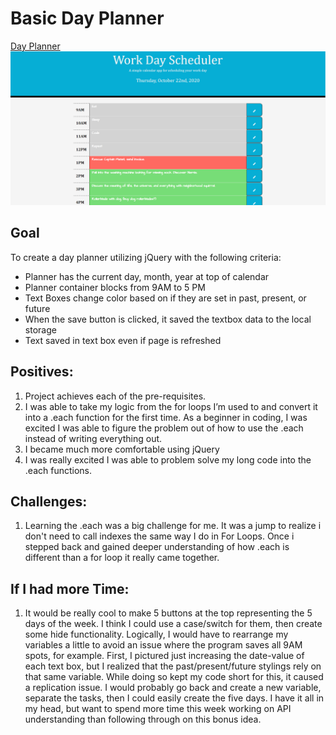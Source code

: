 # Basic Day Planner

[Day Planner ](https://ewager1.github.io/Basic-Day-Planner/)
![Website Demo Picture](./Assets/demoPic.png)

## Goal

To create a day planner utilizing jQuery with the following criteria:

- Planner has the current day, month, year at top of calendar
- Planner container blocks from 9AM to 5 PM
- Text Boxes change color based on if they are set in past, present, or future
- When the save button is clicked, it saved the textbox data to the local storage
- Text saved in text box even if page is refreshed

## Positives:

1. Project achieves each of the pre-requisites.
2. I was able to take my logic from the for loops I’m used to and convert it into a .each function for
   the first time. As a beginner in coding, I was excited I was able to figure the problem out of how to
   use the .each instead of writing everything out.
3. I became much more comfortable using jQuery
4. I was really excited I was able to problem solve my long code into the .each functions.

## Challenges:

1. Learning the .each was a big challenge for me. It was a jump to realize i don't need to call indexes
   the same way I do in For Loops. Once i stepped back and gained deeper understanding of how .each is
   different than a for loop it really came together.

## If I had more Time:

1.  It would be really cool to make 5 buttons at the top representing the 5 days of the week. I think I could use
    a case/switch for them, then create some hide functionality. Logically, I would have to rearrange my variables
    a little to avoid an issue where the program saves all 9AM spots, for example. First, I pictured just increasing
    the date-value of each text box, but I realized that the past/present/future stylings rely on that same variable. While doing so kept my code short for this, it caused a replication issue. I would probably go back
    and create a new variable, separate the tasks, then I could easily create the five days. I have it all in my head, but want to spend more time this week working on API understanding than following through on this bonus idea.
